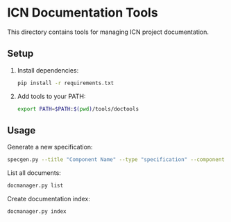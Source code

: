 # ICN Documentation Tools

This directory contains tools for managing ICN project documentation.

## Setup

1. Install dependencies:
   ```bash
   pip install -r requirements.txt
   ```

2. Add tools to your PATH:
   ```bash
   export PATH=$PATH:$(pwd)/tools/doctools
   ```

## Usage

Generate a new specification:
```bash
specgen.py --title "Component Name" --type "specification" --component "core-component"
```

List all documents:
```bash
docmanager.py list
```

Create documentation index:
```bash
docmanager.py index
```
